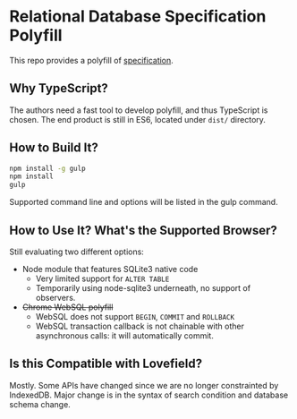 # Relational Database Specification Polyfill

This repo provides a polyfill of
[specification](https://github.com/arthurhsu/rdb).

## Why TypeScript?

The authors need a fast tool to develop polyfill, and thus TypeScript is
chosen. The end product is still in ES6, located under `dist/` directory.

## How to Build It?

```bash
npm install -g gulp
npm install
gulp
```

Supported command line and options will be listed in the gulp command.

## How to Use It? What's the Supported Browser?

Still evaluating two different options:
* Node module that features SQLite3 native code
  * Very limited support for `ALTER TABLE`
  * Temporarily using node-sqlite3 underneath, no support of observers.
* ~~Chrome WebSQL polyfill~~
  * WebSQL does not support `BEGIN`, `COMMIT` and `ROLLBACK`
  * WebSQL transaction callback is not chainable with other asynchronous calls:
    it will automatically commit.

## Is this Compatible with Lovefield?

Mostly. Some APIs have changed since we are no longer constrainted by
IndexedDB. Major change is in the syntax of search condition and database
schema change.
